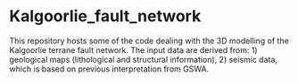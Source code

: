 # Kalgoorlie_fault_network

This repository hosts some of the code dealing with the 3D modelling of the Kalgoorlie terrane fault network. The input data are derived from: 1) geological maps (lithological and structural information), 2) seismic data, which is based on previous interpretation from GSWA. 
